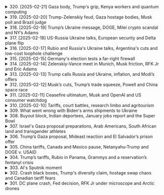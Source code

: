 <details>
<summary>320. [2025-02-21] Gaza body, Trump's grip, Kenya workers and quantum computing</summary><br>

<a href="https://www.youtube.com/watch?v=S0_Ezj3nmOU" target="_blank">
    <img src="https://img.youtube.com/vi/S0_Ezj3nmOU/maxresdefault.jpg" 
        alt="[Youtube]" width="200">
</a>

# Gaza body, Trump's grip, Kenya workers and quantum computing

### 中東podcast 節目筆記：2023年10月15日

#### 一、量子計算重大突破
1. **Microsoft宣布**  
   微軟宣佈研發出新型量子芯片「Mayana 1」，該芯片據稱具備較低的錯誤率，能克服量子技術應用中的主要挑戰。
   
2. **技術進展 significance**  
   此項 breakthrough 被視為量子計算領域的重大進展，可能使量子電腦在未來數年內即可投入使用，而非原先預計的數十年。

3. **潛在應用**  
   量子芯片可應用於研發更高效、廉價的電動汽車電池以及其他複雜科學問題的模擬，大幅加速科研和商業創新。

---

#### 二、肯尼亞勞務外流計劃
1. **背景與目標**  
   肯尼亞政府計劃在未來一年內提供100萬個工作職位，但這些崗位並不在國內，而是針對出口至德國等富裕國家的外籍僱用人選。

2. ** demographic挑戰**  
   認為肯尼亞每年有約100萬年輕人加入勞動力市場，然而本地僅能吸納約20萬 formal 就業機會，導致大量勞力外流。

3. **國際合作與政治反彈**  
   與德國簽署勞務協議，滿足其技能短缺需求（如護士、工程師和酒店員工）。然而在德國國內，此計劃引發政治反彈，民粹政黨趁機抨擊該政策。

4. **肯尼亞內部質疑**  
   本地公眾對政府的策略提出質疑：為何不將人才用於國內經濟增長，反而外流至他國？

---

#### 三、全球政經要聞簡報
1. **量子計算芯片**  
   微軟的 Mayana 1 芯片結合了超導體技術和傳統芯片工業方法，顯著降低了錯誤率，為量子技術的大規模應用鋪平道路。

2. **德國移民政策與選情**  
   德國與肯尼亞的合作雖有助於緩解勞動力短缺，但因移民問題，右翼政黨在 upcoming 中勢頭上升。

3. **量子計算的商業潛力**  
   量子電腦未來將可快速模擬複雜科學問題，例如電池研發，為多個行業帶來革命性變化。

4. **肯尼亞青年就業挑戰**  
   認為年輕人口激增對經濟造成壓力，政府需平衡國內就業與國際勞力輸出的雙重需求。

---

#### 四、其他要聞
1. **量子計算芯片 Mayana 1**  
   微軟研發的新一代芯片有望加速量子技術商業化進程，涵蓋材料科學、藥物研發等多個領域。

2. **德國移民政策與政治影響**  
   移民合作雖有經濟利益，但選民對外來勞工的反彈情緒可能進一步影響政策走向。

3. **肯尼亞就業計劃的雙重考量**  
   政府需在創造本地就業機會和輸出人才至高收入國家之間取得平衡。

---

### 總結
本期節目主要圍繞科技進步、勞力流動及政經挑戰展開討論。量子計算領域的重大突破為科技界帶來新希望，而肯尼亞的勞務外流計劃則反映了非洲年輕人口與全球勞動力市場需求之間的錯配現象。德國的移民政策及其選情變化側面反映出生育率下降國家在面對外籍勞工時的 complex 題。
</details>

<details>
<summary>319. [2025-02-20] Trump-Zelenskiy feud, Gaza hostage bodies, Musk poll and Brazil judge</summary><br>

<a href="https://www.youtube.com/watch?v=YVxskEa7BNQ" target="_blank">
    <img src="https://img.youtube.com/vi/YVxskEa7BNQ/maxresdefault.jpg" 
        alt="[Youtube]" width="200">
</a>

# Trump-Zelenskiy feud, Gaza hostage bodies, Musk poll and Brazil judge

### 美國政治動態：特朗普政府削減聯邦支出的公眾反應

#### 公眾對 federal 政府規模的看法
- **支持削減**：59% 的受訪者贊成減少聯邦政府的規模，這反映了公眾對於節省成本的普遍需求。
- **憂慮社區服務影響**：58% 的人擔心削減可能會影響到社會保障、學生援助等地方依賴的聯邦計劃。

#### 富豪對政界影響力的擔憂
- **富裕階級的影響力**：71% 的受訪者認為富人對白宮有過大的影響力，69% 認為他們從政治關聯中牟利。

### 高爾特：價格上漲與公眾信心

#### 通脹與消費信心
- **高通脹率**：數據顯示，美國的年化通脹率超過10%，導致消費者信心指數降至去年以來的低點。
- **.Consumer sentiment decline**：消費者的悲觀情緒蔓延至支出和僱傭意願，影響整體經濟表現。

### 地緣政治：巴西最高法院案件與司法公正

#### 特朗普盟友的法律糾紛
- **巴西最高法院調查**：一名法官因涉嫌濫用職權被檢方起訴，此法官此前在社交媒體和信息自由方面有積極作為。
- **國際影響力的介入**：特朗普本人及盟友可能間接影響案件走向，但目前尚無明確證據表明協調行動。

### 經濟指標：黃金價格與全球經濟不確定性

#### 黃金市場走勢
- **歷史高位**：2023年已九次觸及歷史最高點，去年累計上漲27%，創十年來最佳表現。
- **避險需求推動**：地緣政治緊張和貨幣政策不確定性助推黃金成為最受歡迎的避險資產。

### 科技與產業：土耳其雞蛋出口助力美國市場恢復

#### 雞蛋短缺問題
- **鳥流感影響**：禽流感導致美國國內雞蛋供應減少，價格上漲。
- **土耳其出口補充**：土耳其/exporter 將出口15,000噸雞蛋至美國，幫助緩解市場壓力。

### 網路平臺訴訟：特朗普媒體控告巴西法官

#### 訴訟背景
- **指控非法審查**：特朗普 Media Group 和 Rumble 平臺對巴西最高法院法官提起訴訟，指其實施不當審查。
- **案件政治化**：此法官此前因處理社交平臺的法律糾而備受爭議，此次訴訟或進一步激化政治矛盾。

### 結論

以上為今日新聞要點的整理，涵蓋了政治、經濟、科技等多個領域的重要信息。如需深入了解某一事件，可訪問 REUTERS 網站查看更多信息。
</details>

<details>
<summary>318. [2025-02-19] Trump’s Ukraine message, DOGE, Milei crypto scandal and NY’s Adams</summary><br>

<a href="https://www.youtube.com/watch?v=6zmTW3Rs8f4" target="_blank">
    <img src="https://img.youtube.com/vi/6zmTW3Rs8f4/maxresdefault.jpg" 
        alt="[Youtube]" width="200">
</a>

# Trump’s Ukraine message, DOGE, Milei crypto scandal and NY’s Adams

### 經濟與科技
#### 加密貨幣事件影響阿根廷總統  
阿根廷新聞：阿根廷總統Javier Malé因推薦一款加密貨幣，該貨幣迅速崩盤，導致國內醜聞。司法部門已介入調查，指控包括詐騙和濫用職權。Malé否認任何不法行為，稱其為一次「計算錯誤」，但此事已影響其政治形象及聲望。

#### 美國加密貨幣監管動態  
美國證券交易委員會（SEC）正在調查加密貨幣公司FTX的崩盤事件。據報導，FTX創始人Sam Bankman-Fried涉及濫用資金和欺詐罪名。SEC擬對其提起刑事訴訟，這將進一步影響加密貨幣市場的信心。

### 政治與法律
#### 紐約市長面臨彈劾風險  
紐 YORK市長Eric Adams因司法部要求撤銷對他的刑事指控而成為焦點。有觀點認為此舉或涉及政治幹預，Adams聲稱將配合特朗普政府的移民政策，並強調其清廉形象。

#### 特朗普盟友法律問題  
多位與前總統特朗普有關聯的高級官員正接受司法調查，涉及多項指控，包括濫用職權和貪污。此類案件將對共和黨的形象及2024年選舉產生潛在影響。

### 科技與環境
#### 詹姆斯·韋伯太空望遠鏡新發現  
NASA的詹姆斯·韋伯太空望遠鏡提供了前所未有的宇宙視圖，特別是在蝘蜓座A星系中心的超大質量黑洞周圍。這些數據將幫助科學家更好地理解黑洞的形成與演化。

#### 氣候變化最新研究  
新研究指出，全球氣溫上升速度超過此前預測，導致極端天氣事件頻率增加。此報告進一步呼籲全球合作以應對氣候危機。

### 國際 relations
#### 中東局勢緊張升級  
中東部分國家因邊境爭議和資源分配問題爆發軍事衝突，引發國際社會關注。聯合國呼籲各方保持克制，避免情勢進一步惡化。

#### 俄羅斯能源政策影響歐洲  
俄羅斯減少對歐洲的天然氣供應，導致歐盟國家能源價格上漲。此舉被視為俄方在烏克蘭問題上的又一「武器化」手段，可能引發更多經濟和政治後果。
</details>

<details>
<summary>317. [2025-02-18] US-Russia Ukraine talks, European security and Delta plane flip</summary><br>

<a href="https://www.youtube.com/watch?v=KrnkAj8_I_E" target="_blank">
    <img src="https://img.youtube.com/vi/KrnkAj8_I_E/maxresdefault.jpg" 
        alt="[Youtube]" width="200">
</a>

# US-Russia Ukraine talks, European security and Delta plane flip

### 播客文摘整理 - 第一期

---

#### 1. **Delta航空飛機事故**
- Delta Airlines一架 regional 飛機在加拿大Toronto Pearson機場降落時翻轉並起火，造成3人重傷及15人受輕傷。  
- 飛行員報告稱，當時天氣惡劣，有陣風和大雪，可能影響飛機著陸。
- 事件尚未明確原因，正在進行調查。

**總結：** 加拿大溫哥華的Delta航空 Regional 航班在Toronto Pearson機場降落時因天氣惡劣發生事故，導致多人受傷，調查仍在進行中。

---

#### 2. **美國法官裁決**
- 美國法官Tanya Chutin聽取了13名民主黨州總檢察長的上訴，要求阻止Elon Musk的Doge團隊訪問政府信息系統。  
- 該訴訟聲稱，此舉可能影響各州教育和其他項目的正常運行。

**總結：** 一名美國法官正在考慮是否禁止Elon Musk的Doge團隊存取關鍵政府信息系統，為防止進一步損害，案件將於近日裁決。

---

#### 3. **教皇 Francis 健康狀況**
- 教皇Francis因呼吸道感染入院治療，已在羅馬的Gemelli Hospital住院超過一周。  
- 醫生已調整其治療方案，目前情況穩定但仍在醫院觀察。

**總結：** 八十八歲的教皇Francis因呼吸道感染住院治療，狀況穩定，醫生正在密切監測並調整治療方案。

---

#### 4. **玻利維亞交通事故**
- 玻利維亞一輛客車因司機失去控制，跌落2,000英呎深的懸崖，導致至少31人死亡。  
- 此事故發生於該國西南部unicipalidad de Yala。

**總結：** 玻利維亞一輛客運巴士因司機失控墜崖，造成至少31人遇難。

---

#### 5. **澳大利亞央行降息**
- 澳洲央行將基準利率下調0.25個百分點至4.1%，為自2020年11月以來的首次降息。  
- 央行表示目前仍不宜宣佈抗通脹勝利，並對進一步降息持謹慎態度。

**總結：** 澳洲央行因應經濟形勢降息，為借款人提供紓困，並支持首相Anthony Albanese面對即將到來的大選的立場。

---

#### 6. **德國俄媒宣傳影響**
- 檢查報導指出，俄羅斯相關的宣傳活動正在德國削弱對烏克蘭的支持。  
- 一名巡迴照片展覽會被指連接莫斯科，試圖展示戰爭中兒童的痛苦以改變德國公眾情緒。

**總結：** 俄媒在德國舉辦的兒童苦難攝影展被指為宣傳工具，意在削弱當地對烏克蘭的支持。

---

#### 7. **即將到來的大選**
- 澳洲首相Anthony Albanese將面對一場艱巨的選戰，élection將不遲於5月17日舉行。  
- 消息稱，此次降息為Albanese提供了政治支持。

**總結：** 澳洲首相Anthony Albanese迎來厳しい選擧，而央行降息為其政策提供了一定的政治助力。

---

#### 8. **Reuters Con World Podcast**
- 播客介紹了中央銀行的「脫HOOK」（Decoupling）現象，並探討了俄羅斯與德國之間的信息戰。  
- 聽眾可通過各大팟キャスト平臺收聽最新節目。

**總結：** Reuters推出的 podcasts探討了全球經濟和政治熱點話題，為聽眾提供深入了解的機會。

---

### 總結
本期播客涵蓋了航空事故、司法裁決、教皇健康、交通事故、宏觀經濟政策、信息戰等多個議題，反映了當前全球政治、經濟和社會的多樣性挑戰。
</details>

<details>
<summary>316. [2025-02-17] Rubio and Russia's Ukraine talks, Argentina's cuts and low-cost loophole challenge</summary><br>

<a href="https://www.youtube.com/watch?v=EqpFI4T1Gq4" target="_blank">
    <img src="https://img.youtube.com/vi/EqpFI4T1Gq4/maxresdefault.jpg" 
        alt="[Youtube]" width="200">
</a>

# Rubio and Russia's Ukraine talks, Argentina's cuts and low-cost loophole challenge

### 美中貿易政策調整與影響

#### 貿易政策變更及其挑戰
1. **-duty-free Entry for Chinese Goods**  
   - **背景**：特朗普政府結束了對低價中國商品的免稅入境政策（即「de minimis」條款），此舉意在阻止化學品和前體物質流入美國，並確保所有中國商品納入關稅範疇。
   - **影響**：
     - 約100萬件包裹積壓於紐約JFK機場，導致入境物流系統受阻。
     - 每日通過「de minimis」渠道的包裹數量高達400萬件，直接增加了 customs 的處理壓力。
   - **挑戰**：
     - 美國郵政㿠（USPS）缺乏有效的關稅徵收能力，其歷史結構主要針對信件而非貨物，導致實施政策困難重重。

2. **阿根廷經濟改革與MALIA政府的挑戰**
   - **背景**：MALIA總統及SCHENA總理實行激進的經濟緊縮政策，包括削減公職人員、廢除價格管制和農產品出口稅等。
   - **成果**：
     - 總赤字轉為盈餘，通脹率下降。
     - 對最貧窮羣體增加直接津貼，暫時平息了公共不滿。
   - **挑戰**：
     - 貧困率上升至5.3%，民怨未消。
     - 政府需在中期選舉前爭取更廣泛的政治支持，以維持改革動力。

#### 經濟與貿易政策的其他議題

1. **德國工業振興與政局**
   - **背景**：德國將於周日舉行全國大選，經濟復甦成為焦點。該國曾是全球工業重鎮，目前正努力應對產業轉型和結構性問題。
   - **議題**：
     - 工業衰退、失業率上升以及能源成本上升等問題引發各界關注。
     - 右翼政黨（如AfD）在地方選舉中表現搶眼，或對全國政局造成影響。

2. **貿易政策的實施與改進**
   - **背景**：特朗普政府最初實施的對華關稅導致更多商品轉向「de minimis」渠道進入美國，削弱了政策效果。
   - **未來方向**：
     - 美國政府需重新設計徵稅系統，特別是針對USPS的改進，以確保關稅政策的有效執行。

### 總結
美中貿易政策調整涉及多方面挑戰與影響，包括但不限於貿易渠道阻塞、阿根廷新政成效及德國內政格局。美國需在實施經濟保護政策時平衡效率與公平性，而阿根廷則面臨中期選舉壓力下的改革續航問題。德國的工業復甦之路及政治走向也將對全球市場帶來潛在影響。
</details>

<details>
<summary>315. [2025-02-15] Germany's election tests a far-right firewall</summary><br>

<a href="https://www.youtube.com/watch?v=2LCLHsZKZQE" target="_blank">
    <img src="https://img.youtube.com/vi/2LCLHsZKZQE/maxresdefault.jpg" 
        alt="[Youtube]" width="200">
</a>

# Germany's election tests a far-right firewall

### 德國選情總體情況
- **選民投票率**：德國選民投票率歷來較高，預計本次 федерalelection 同樣維持在較高水平。
- **競選焦點**：主要焦點圍繞經濟復甦、能源危機、移民政策及對烏克蘭的支持等議題。
- **各政黨競選承諾**：
  - 自民盟（CDU/CSU）：強調氣候保護、稅制改革及減少能源依賴。
  - 社民黨（SPD）：聚焦於經濟正義、提高工會力量及保障社會福利。
  - 自由民主黨（FDP）：主張減稅、簡化稅法及增進企業創新。
  - 德國選擇黨（AfD）：倡導反移民政策、降低能源成本及限制外來幹預。

### 主要政黨及候選人
- **自民盟（CDU/CSU）**：由奧拉夫·朔爾茨率領，強調氣候轉型與數位化。
- **社民黨（SPD）**：舒爾滕提出「經濟正義」 agenda，致力於平衡貧富差距。
- **自由民主黨（FDP）** - 索博勒-鮑哈特倡導減稅與自由市場政策。
- **德國選擇黨（AfD）**：vlcinski 主張反移民與能源自主。

### 選後可能的政府組合
- **可能的組合**：
  - CDU/CSU + FDP + Greens：保守派聯合，強調氣候保護與經濟改革。
  - SPD + Greens + Linke： progressives alliance，致力於社會公平與環保。
  - 基礎條件：需獲得議會多數支持，預計由三黨聯盟組成。

### 政治走勢及影響
- **對德國內政的影響**：
  - 經濟政策：可能朝向減稅或增加社會福利。
  - 移民政策：或現反移民趨勢，影響難民安置。
  - 氣候政策：綠色能源轉型將持續推進。

- **對歐洲及全球政治的影響**：
  - 對烏克蘭支持：或因AfD勢力增加而受限制。
  - 在國際事務中，德國將繼續扮演關鍵角色，影響歐盟政策走向。

### 經濟與社會挑戰
- 經濟挑戰：能源危機、通脹壓力及高失業率，需政府有效應對。
- 社會挑戰：移民潮帶來的融合問題，及貧富差距擴大現象。

### 結論
德國本次選舉將決定未來政治格局與政策方向。無論是內政還是外交，選果均將對歐洲乃至全球產生重要影響。朔爾茨領導的CDU/CSU 若能成功連任，將有助於推動氣候轉型與經濟改革；而若SPD勝出，則.Expect 更多社會福利支出。AfD 的崛起則可能引發移民政策的緊縮，需密切關注其對德國內政及國際關係的影響。
</details>

<details>
<summary>314. [2025-02-14] Zelenskiy-Vance meet in Munich, Musk friction, RFK Jr and Eric Adams</summary><br>

<a href="https://www.youtube.com/watch?v=_-Vi0sqEJeM" target="_blank">
    <img src="https://img.youtube.com/vi/_-Vi0sqEJeM/maxresdefault.jpg" 
        alt="[Youtube]" width="200">
</a>

# Zelenskiy-Vance meet in Munich, Musk friction, RFK Jr and Eric Adams

### 小結：主要事件與聲明整理

#### 1. 特朗普政府人事變動
- **羅伯特·F·肯尼迪 Jr 擔任衛生局局長**：特朗普任命羅伯特·F·肯尼迪Jr爲美國衛生與公衆服務部長，他承諾優先實現「最大程度的透明度」並消除政府內部的利益衝突。
- **內部分歧與協調問題**：據報道，白宮團隊在某些情況下並未提前了解馬斯克（Doge）的一些行動，導致溝通不暢和協調問題。

#### 2. 貿易政策與發展
- **貿易關稅潛在舉措**：特朗普考慮對其他國家的現有關稅進行匹配，這可能引發全球貿易戰。目前市場對此反應謹慎樂觀。
- **對通脹的預期**：華爾街收盤上漲，債券收益率下降，顯示投資者對通脹受控的信心增強。

#### 3. 貿易與經濟影響
- **馬斯克對聯邦機構的影響**：埃隆·馬斯克在聯邦機構中影響力擴大，引發對其透明度和溝通方式的質疑。白宮發言人強調其團隊致力於「爲美國人民做正確的事」。

#### 4. 疫苗政策承諾
- **肯尼迪疫苗政策承諾**：羅伯特·F·肯尼迪Jr承諾不會更改政府健康機構關於疫苗安全性的聲明，並尊重獨立專家小組的決定，儘管這些承諾並非法律約束。

#### 5. 中央銀行關係變化
- **美聯儲與其他央行的關係疏遠**：受特朗普貿易政策影響，美聯儲與全球央行在利率調整上出現分歧，可能引發金融市場的不確定性。
</details>

<details>
<summary>313. [2025-02-13] Trump calls Russia and Ukraine, inflation, and Modi’s offers</summary><br>

<a href="https://www.youtube.com/watch?v=Qdsffi7aFdk" target="_blank">
    <img src="https://img.youtube.com/vi/Qdsffi7aFdk/maxresdefault.jpg" 
        alt="[Youtube]" width="200">
</a>

# Trump calls Russia and Ukraine, inflation, and Modi’s offers

### 文章總結與重點整理

#### 1. **政治與外交**
   - **印度訪美**  
     印度總理納倫德拉·莫迪即將訪問白宮，旨在緩解美印之間的貿易緊張局勢。印度計劃提出多項舉措，包括降低美國商品的關稅壁壘，以避免成爲特朗普政府的關稅目標。
   - **移民政策爭議**  
     美國政府近期對非法移民採取強硬措施，包括使用軍事航班遣返移民，此舉引發印度方面的不滿和關注。

#### 2. **經濟與貿易**
   - **美印貿易談判**  
     貿易將是莫迪此次訪問的核心議題之一。印度可能考慮降低對美國商品的關稅，並擴大從美國進口，特別是電子產品和醫療器械。
   - **防務合作**  
     美國希望印度增加武器採購，以加強雙方的防務關係。特朗普政府已推動印度削減對哈雷戴維森摩託車的高關稅。

#### 3. **科技與創新**
   - **AI領域合作**  
     雖然文章未詳細提及，但可以預見美印在人工智能等高科技領域的合作可能成爲未來討論的重點。

#### 4. **文化與社會**
   - **移民議題敏感性**  
     美國對印度高技能移民的政策受到關注，特別是涉及AI和科技領域人才。莫迪政府希望特朗普區分合法與非法移民，以免影響兩國人才交流。

#### 5. **媒體與通訊**
   - **ReutersPodcast推薦**  
     文章末尾推薦了一期關於美聯儲利率政策的播客，指出通脹是當前貨幣政策的核心考量。

### 總結
本文主要圍繞美國的政治、外交和貿易政策展開，強調了印度訪美在緩解貿易 tension 和深化雙邊關係中的重要性。此外，文章也提及了科技合作和移民政策的敏感性，體現出多角度的國際互動與挑戰。
</details>

<details>
<summary>312. [2025-02-12] Musk’s cuts, Trump’s trade squeeze, Powell and China space race</summary><br>

<a href="https://www.youtube.com/watch?v=jcU2S-7yv5k" target="_blank">
    <img src="https://img.youtube.com/vi/jcU2S-7yv5k/maxresdefault.jpg" 
        alt="[Youtube]" width="200">
</a>

# Musk’s cuts, Trump’s trade squeeze, Powell and China space race

### 經濟與貿易政策
1. **對俄制裁與能源合作**  
   - 財政部長史蒂文·姆努欽率團訪問烏克蘭，討論美烏在稀土 mineral 和能源資源方面的合作，以應對俄羅斯的挑戰。

2. **貿易威脅與盟友壓力**  
   - 美國總統特朗普加大貿易威脅，特別是針對北約成員國和盟友，要求其增加軍事支出。  
   - 特朗普政府壓力下的歐洲央行和其他中央銀行調整貨幣政策，以應對潛在的貿易戰影響。

### 地政與外交
1. **人質釋放**  
   - 美國學校教師馬克·佛格爾被俄羅斯拘押3年後獲釋。特朗普表示另有某人將於當天獲釋，但未透露身份。

2. **中美 relations**  
   - 北京方面否認利用與非洲國家的合作來發展全球監視網路。中方強調美國才是真正的大 Surveillance State。

### 科技與軍事
1. **太空競賽**  
   - 儘管美國仍是全球最大航天力量，但中國正通過與非洲國家的合作，建立全球監視網，爭取成為世界航天霸主。

2. ** rare Earth Minerals 合作**  
   - 美國與烏克蘭就稀土 mineral 交換達成初步意向，以應對俄羅斯的挑戰。

### 文化與體育
1. **Super Bowl 高收視率**  
   - 超過1.28億美國觀眾觀看FOX電視臺轉播的NFL冠軍賽，創歷史新高。

### 結語
- 今日新聞涵蓋了從外交、經濟到科技和文化的多個層面，反映出當前國際形勢的複雜性與動態變化。
</details>

<details>
<summary>311. [2025-02-11] Ceasefire ultimatum, Musk and OpenAI and US consumer watchdog</summary><br>

<a href="https://www.youtube.com/watch?v=M7TMJ8hSsPs" target="_blank">
    <img src="https://img.youtube.com/vi/M7TMJ8hSsPs/maxresdefault.jpg" 
        alt="[Youtube]" width="200">
</a>

# Ceasefire ultimatum, Musk and OpenAI and US consumer watchdog

### 總結文章要點

#### 1. 特朗普政府削減消費金融保護局（CFPB）預算
- **重要事實**：特朗普行政命令要求「效率部門」全面接管CFPB的管理和系統，導致CFPB臨時關閉 headquarters。
- **影響**：CFPB負責制訂消費者金融保護政策，包括信用卡費、房貸和學生貸款等事項。此行動引發 widespread protests 和法律挑戰。

#### 2. 證金斯行政命令引發關注
- **重要事實**：證金斯（Russell V）臨時關閉CFPB，並計畫「清零」該機構預算。
- **背景**：共和黨和金融業長期批評CFPB權力過大且缺乏_Accountability_。此次行動被批為政治性幹預。

#### 3. 特斯拉汽車銷售受挫
- **重要事實**：特斯拉銷售額下滑，尤其是Model S和X款車型。
- **新策略**：宣布與Visa合作推出消費者支付服務，進入支付市場。

#### 4. 索尼娛樂部門人事變動
- **重要事實**：PlayStation الرئيس Shawnascar離職後，索尼任命Asad Qizilbash為全球工作室總裁。
- **影響**：此任命將影響索尼在遊戲產業的發展策略。

#### 5. 特斯拉與支付市場的新進展
- **重要事實**：特斯拉宣布與Visa合作提供消費者支付服務。
- **潛在利益**：這項合作有助於提升特斯拉電子商務和金融服務能力，但也引發對Elon Musk監管角色的質疑。

#### 6. 財政部長姆努勤訪問印度
- **重要事實**：姆努勤率團訪印，討論雙邊貿易、稅收和基礎設施投資。
- **目標**：促進美印經濟合作，並探討 Ấn Độ 在美國出口中的角色。

#### 7. 美國航軍售案鬧波
- **重要事實**：五角大院批准對臺出售價值34億美元的戰鬥機零件，引發中華民國政府的反彈。
- **影響**：此決定可能影響美中 relations 和臺海和平穩定。

#### 8. 蘁州州長被控瀆職罪
- **重要事實**：佛羅裏達州州長Scott因涉嫌濫用職權和偽造文件被起訴。
- **後續**：此案件可能影響Scott的政治生涯。

#### 9. 資源耗竭引發環境憂慮
- **重要事實**：全球天然氣過剩導致價格下跌，但專家警告未來能源短缺將加劇。
- **挑戰**：需尋找可再生能源的替代方案以應對未來需求。

#### 10. OpenAI與Musk的股權爭議
- **重要事實**：Elon Musk提出97億美元收購OpenAI，但被拒絕。Sam Altman則宣稱若Musk有意收購Twitter，將考慮出售。
- **背景**：Musk曾是OpenAI的創始人之一，雙方因理念分歧鬧掰。

#### 11. 貿易壁壘對中小企業影響
- **重要事實**：美國加徵鋼鐵和鋁關稅，導致進口成本上升，中小企承壓。
- **影響**：部分中小企業考慮遷移生產基地或尋找替代材料來源。

#### 12. 大法官退休引發司法戰爭
- **重要事實**：最高法院大法官Kennedy將引退，可能引發保守派和自由派的 Judiciary 遭遇。
- **後續**：總統Trump提名繼任者將影響未來司法走向。

#### 13. 加拿大就非法捕鯨道歉
- **重要事實**：加拿大政府因1970年代非法捕鯨事件向國際社會致歉，並同意增加海洋保育支出。
- **意義**：展現加國對環保責任的承擔。

#### 14. 英國脫歐進展與挑戰
- **重要事實**：英國首相梅姨提出脫歐法案，但遭到議會質疑和反對。
- **影響**：脫歐進程可能延誤，導致經濟不確定性增加。

### 總結
以上為文章中各個事件的重點整理，涵蓋政治、經濟、科技、環境等多個領域。
</details>

<details>
<summary>310. [2025-02-10] Tariffs, court battles, research limbo and agritourism</summary><br>

<a href="https://www.youtube.com/watch?v=jN_WgL5BU2U" target="_blank">
    <img src="https://img.youtube.com/vi/jN_WgL5BU2U/maxresdefault.jpg" 
        alt="[Youtube]" width="200">
</a>

# Tariffs, court battles, research limbo and agritourism

### 1. 主要主題：特朗普政府的政策影響

#### 1.1 經濟與貿易政策
- **鋼鋁關稅**：美國宣布對進口鋼鋁徵收高關稅，引發國際爭議，可能導致貿易戰。
- **農業保護政策**：啟動「農村 broadband 計畫」， aims to improve internet access in rural areas, supporting agriculture and small businesses.

#### 1.2 社會政策
- **性別認同**：特朗普政府發布指令，限制科學研究中提及 transgender 和 LGBT 等議題，禁止使用特定術語。
- **醫療研究限制**：CDC 的研究和出版物不能提及 trans、LGBT 等詞彙，影響疾病研究。

### 2. 主要主題：農村經濟與農業旅遊

#### 2.1 農村經濟的不穩定性
- **氣候與市場風險**：農民面臨天氣變化和未來市場的不確定性。
- **AGR tourism 的興起**：疫情後，城市居民轉向鄉村度假，AGR tourism 成為農民的重要收入來源。

#### 2.2 AGR tourism 的潛力
- **收入增長**：AGR tourism 近五年成長77%，部分農場年收入可達數十萬美元。
- **多樣化經營**：結合 Airbnb、手工產品銷售等，提供穩定收入。

### 3. 主要主題：土地不平等與政策爭議

#### 3.1 南非的土地改革
- **新法規爭議**：南非政府推出法律以解決土地不平等問題，但被批評侵犯產權。
- **特朗普介入**：美國總統特朗普曾表態支持財主，稱土地歸還政策為「搶劫」。

### 4. 主要主題：科技與政策

#### 4.1 科技限制
- **性別二元化**：政府限制科學研究中提及非二元性別，影響公共衛生研究。
- **言論自由爭議**：被批為「檢查制度」，違反第一 amendment。

### 5. 主要主題：未來農村發展

#### 5.1 農村旅遊的未來
- **持續增長**：AGR tourism 預計將繼續成長，成為鄉村振興的重要部分。
- **政策支持需求**：需要政府在基礎設施和市場行銷上提供支援。

### 總結：
本文探討了特朗普政府的多項政策及其影響，包括貿易保護政策、性別認同限制、AGR tourism 的發展，以及南非的土地改革。這些政策不僅影響美國國內經濟與社會，也在國際舞臺上引發爭議。
</details>

<details>
<summary>309. What went wrong with Biden's arms shipments to Ukraine</summary><br>

<a href="https://www.youtube.com/watch?v=tOqobEPSNbQ" target="_blank">
    <img src="https://img.youtube.com/vi/tOqobEPSNbQ/maxresdefault.jpg" 
        alt="[Youtube]" width="200">
</a>

# What went wrong with Biden's arms shipments to Ukraine


</details>

<details>
<summary>308. Buyout block, Indian deportees, January jobs report and the Super Bowl</summary><br>

<a href="https://www.youtube.com/watch?v=6sUMU8cttxA" target="_blank">
    <img src="https://img.youtube.com/vi/6sUMU8cttxA/maxresdefault.jpg" 
        alt="[Youtube]" width="200">
</a>

# Buyout block, Indian deportees, January jobs report and the Super Bowl


</details>

<details>
<summary>307. Israel's Gaza proposal preparations, Arab Americans, South African land and transgender athletes</summary><br>

<a href="https://www.youtube.com/watch?v=wXcaXsDRNZ4" target="_blank">
    <img src="https://img.youtube.com/vi/wXcaXsDRNZ4/maxresdefault.jpg" 
        alt="[Youtube]" width="200">
</a>

# Israel's Gaza proposal preparations, Arab Americans, South African land and transgender athletes


</details>

<details>
<summary>306. Trump’s Gaza proposal, Mideast reaction and El Salvador’s prison offer</summary><br>

<a href="https://www.youtube.com/watch?v=P3xjIKGPbKA" target="_blank">
    <img src="https://img.youtube.com/vi/P3xjIKGPbKA/maxresdefault.jpg" 
        alt="[Youtube]" width="200">
</a>

# Trump’s Gaza proposal, Mideast reaction and El Salvador’s prison offer


</details>

<details>
<summary>305. China tariffs, Canada and Mexico pause, Netanyahu-Trump and DOGE v. USAID</summary><br>

<a href="https://www.youtube.com/watch?v=xk4tVhK-hSc" target="_blank">
    <img src="https://img.youtube.com/vi/xk4tVhK-hSc/maxresdefault.jpg" 
        alt="[Youtube]" width="200">
</a>

# China tariffs, Canada and Mexico pause, Netanyahu-Trump and DOGE v. USAID


</details>

<details>
<summary>304. Trump’s tariffs, Rubio in Panama, Grammys and a reservation’s fentanyl crisis</summary><br>

<a href="https://www.youtube.com/watch?v=fZLecgvIpkI" target="_blank">
    <img src="https://img.youtube.com/vi/fZLecgvIpkI/maxresdefault.jpg" 
        alt="[Youtube]" width="200">
</a>

# Trump’s tariffs, Rubio in Panama, Grammys and a reservation’s fentanyl crisis


</details>

<details>
<summary>303. AI's Sputnik moment</summary><br>

<a href="https://www.youtube.com/watch?v=lLW7wg76gvc" target="_blank">
    <img src="https://img.youtube.com/vi/lLW7wg76gvc/maxresdefault.jpg" 
        alt="[Youtube]" width="200">
</a>

# AI's Sputnik moment


</details>

<details>
<summary>302. Crash black boxes, Trump's diversity claim, hostage swap chaos and Canadian tariff fears</summary><br>

<a href="https://www.youtube.com/watch?v=kwmkbawvPmk" target="_blank">
    <img src="https://img.youtube.com/vi/kwmkbawvPmk/maxresdefault.jpg" 
        alt="[Youtube]" width="200">
</a>

# Crash black boxes, Trump's diversity claim, hostage swap chaos and Canadian tariff fears


</details>

<details>
<summary>301. DC plane crash, Fed decision, RFK Jr under microscope and Arctic drones</summary><br>

<a href="https://www.youtube.com/watch?v=ZXnyPJbqalE" target="_blank">
    <img src="https://img.youtube.com/vi/ZXnyPJbqalE/maxresdefault.jpg" 
        alt="[Youtube]" width="200">
</a>

# DC plane crash, Fed decision, RFK Jr under microscope and Arctic drones


</details>

